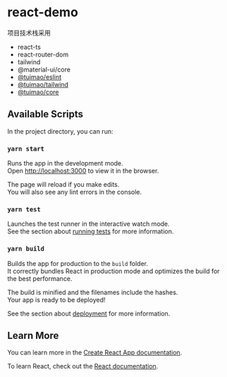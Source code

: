 # react-demo

项目技术栈采用

- react-ts
- react-router-dom
- tailwind
- @material-ui/core
- [@tuimao/eslint](https://github.com/TuiMao233/tuimao-scope/tree/master/packages/_eslint#readme)
- [@tuimao/tailwind](https://github.com/TuiMao233/tuimao-scope/tree/master/packages/_tailwind#readme)
- [@tuimao/core](https://github.com/TuiMao233/tuimao-scope)

## Available Scripts

In the project directory, you can run:

### `yarn start`

Runs the app in the development mode.\
Open [http://localhost:3000](http://localhost:3000) to view it in the browser.

The page will reload if you make edits.\
You will also see any lint errors in the console.

### `yarn test`

Launches the test runner in the interactive watch mode.\
See the section about [running tests](https://facebook.github.io/create-react-app/docs/running-tests) for more information.

### `yarn build`

Builds the app for production to the `build` folder.\
It correctly bundles React in production mode and optimizes the build for the best performance.

The build is minified and the filenames include the hashes.\
Your app is ready to be deployed!

See the section about [deployment](https://facebook.github.io/create-react-app/docs/deployment) for more information.

## Learn More

You can learn more in the [Create React App documentation](https://facebook.github.io/create-react-app/docs/getting-started).

To learn React, check out the [React documentation](https://reactjs.org/).
